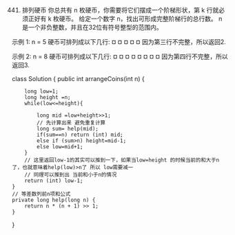 441. 排列硬币
你总共有 n 枚硬币，你需要将它们摆成一个阶梯形状，第 k 行就必须正好有 k 枚硬币。
给定一个数字 n，找出可形成完整阶梯行的总行数。
n 是一个非负整数，并且在32位有符号整型的范围内。

示例 1:
n = 5
硬币可排列成以下几行:
¤
¤ ¤
¤ ¤
因为第三行不完整，所以返回2.

示例 2:
n = 8
硬币可排列成以下几行:
¤
¤ ¤
¤ ¤ ¤
¤ ¤
因为第四行不完整，所以返回3.

class Solution {
    public int arrangeCoins(int n) {
        
        long low=1;
        long height =n;
        while(low<=height){

            long mid =low+height>>1;
            // 先计算出来 避免重复计算
            long sum= help(mid);
            if(sum==n) return (int) mid;
            else if (sum>n) height=mid-1;
            else low=mid+1;
        }
        // 这里返回low-1的其实可以推到一下，如果当low=height 的时候当前的和大于n了，也就意味着help(low)>n了 所以 low需要减一
        // 同理可以推到出 当前和小于n的情况
        return (int) low-1;
    }
    // 等差数列前n项和公式
    private long help(long n) {      
        return n * (n + 1) >> 1;
    }
}

